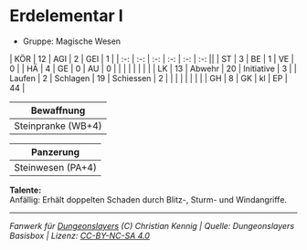 # Erdelementar I  
- Gruppe: Magische Wesen  

| KÖR    | 12 | AGI      | 2  | GEI        | 1  |
| :-: | :-: | :-: | :-: | :-: | :-: ||
| ST     | 3  | BE       | 1  | VE         | 0  |
| HÄ     | 4  | GE       | 0  | AU         | 0  |
|        |    |          |    |            |    |
| LK     | 13 | Abwehr   | 20 | Initiative | 3  |
| Laufen | 2  | Schlagen | 19 | Schiessen  | 2  |
|        |    |          |    |            |    |
| GH     | 8  | GK       | kl | EP         | 44 |


| Bewaffnung |
| --- |
| Steinpranke (WB+4) |


| Panzerung |
| --- |
| Steinwesen (PA+4) |


**Talente:**  
Anfällig: Erhält doppelten Schaden durch Blitz-, Sturm- und Windangriffe.





___
*Fanwerk für [Dungeonslayers](https://www.dungeonslayers.net/) (C) Christian Kennig | Quelle: Dungeonslayers Basisbox | Lizenz: [CC-BY-NC-SA 4.0](https://creativecommons.org/licenses/by-nc-sa/4.0/deed.de)*